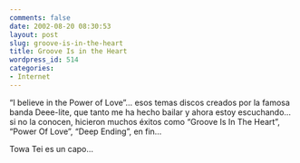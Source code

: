 ```yaml
---
comments: false
date: 2002-08-20 08:30:53
layout: post
slug: groove-is-in-the-heart
title: Groove Is in the Heart
wordpress_id: 514
categories:
- Internet
---
```


“I believe in the Power of Love”… esos temas discos creados por la famosa banda Deee-lite, que tanto me ha hecho bailar y ahora estoy escuchando… si no la conocen, hicieron muchos éxitos como “Groove Is In The Heart”, “Power Of Love”, “Deep Ending”, en fin… 





Towa Tei es un capo…




 

